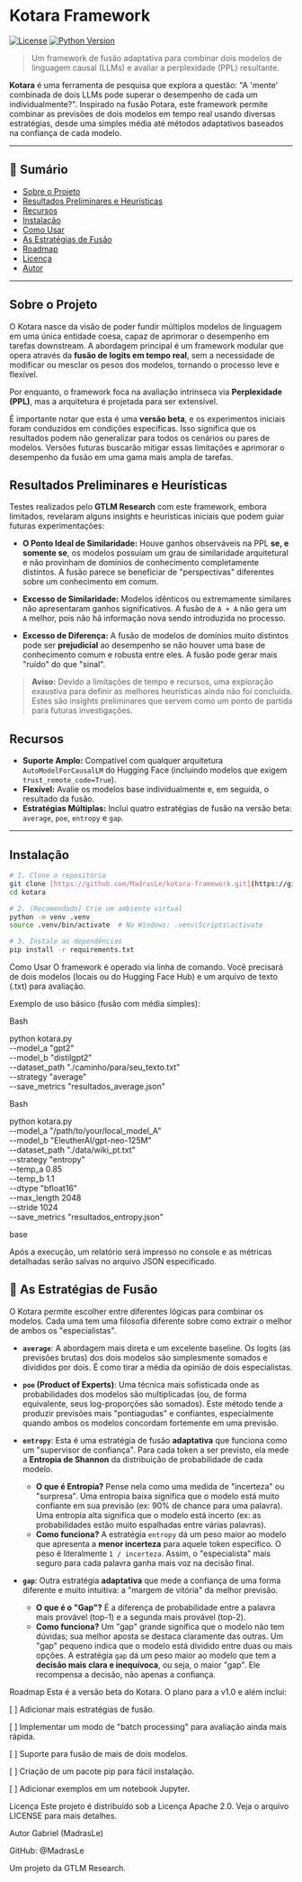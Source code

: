 # Kotara Framework

<p align="center">
  </p>

[![License](https://img.shields.io/badge/License-Apache_2.0-blue.svg)](https://opensource.org/licenses/Apache-2.0)
[![Python Version](https://img.shields.io/badge/Python-3.8%2B-brightgreen.svg)](https://www.python.org/)


> Um framework de fusão adaptativa para combinar dois modelos de linguagem causal (LLMs) e avaliar a perplexidade (PPL) resultante.

**Kotara** é uma ferramenta de pesquisa que explora a questão: "A 'mente' combinada de dois LLMs pode superar o desempenho de cada um individualmente?". Inspirado na fusão Potara, este framework permite combinar as previsões de dois modelos em tempo real usando diversas estratégias, desde uma simples média até métodos adaptativos baseados na confiança de cada modelo.

---

## 📖 Sumário

* [ Sobre o Projeto](#-sobre-o-projeto)
* [ Resultados Preliminares e Heurísticas](#-resultados-preliminares-e-heurísticas)
* [ Recursos](#-recursos)
* [ Instalação](#-instalação)
* [ Como Usar](#-como-usar)
* [ As Estratégias de Fusão](#-as-estratégias-de-fusão)
* [ Roadmap](#️-roadmap)
* [ Licença](#-licença)
* [ Autor](#️-autor)

---

## Sobre o Projeto

O Kotara nasce da visão de poder fundir múltiplos modelos de linguagem em uma única entidade coesa, capaz de aprimorar o desempenho em tarefas downstream. A abordagem principal é um framework modular que opera através da **fusão de logits em tempo real**, sem a necessidade de modificar ou mesclar os pesos dos modelos, tornando o processo leve e flexível.

Por enquanto, o framework foca na avaliação intrínseca via **Perplexidade (PPL)**, mas a arquitetura é projetada para ser extensível.

É importante notar que esta é uma **versão beta**, e os experimentos iniciais foram conduzidos em condições específicas. Isso significa que os resultados podem não generalizar para todos os cenários ou pares de modelos. Versões futuras buscarão mitigar essas limitações e aprimorar o desempenho da fusão em uma gama mais ampla de tarefas.

##  Resultados Preliminares e Heurísticas

Testes realizados pelo **GTLM Research** com este framework, embora limitados, revelaram alguns insights e heurísticas iniciais que podem guiar futuras experimentações:

* **O Ponto Ideal de Similaridade:** Houve ganhos observáveis na PPL **se, e somente se**, os modelos possuíam um grau de similaridade arquitetural e não provinham de domínios de conhecimento completamente distintos. A fusão parece se beneficiar de "perspectivas" diferentes sobre um conhecimento em comum.

* **Excesso de Similaridade:** Modelos idênticos ou extremamente similares não apresentaram ganhos significativos. A fusão de `A + A` não gera um `A` melhor, pois não há informação nova sendo introduzida no processo.

* **Excesso de Diferença:** A fusão de modelos de domínios muito distintos pode ser **prejudicial** ao desempenho se não houver uma base de conhecimento comum e robusta entre eles. A fusão pode gerar mais "ruído" do que "sinal".

> **Aviso:** Devido a limitações de tempo e recursos, uma exploração exaustiva para definir as melhores heurísticas ainda não foi concluída. Estes são insights preliminares que servem como um ponto de partida para futuras investigações.

##  Recursos

* **Suporte Amplo:** Compatível com qualquer arquitetura `AutoModelForCausalLM` do Hugging Face (incluindo modelos que exigem `trust_remote_code=True`).
* **Flexível:** Avalie os modelos base individualmente e, em seguida, o resultado da fusão.
* **Estratégias Múltiplas:** Inclui quatro estratégias de fusão na versão beta: `average`, `poe`, `entropy` e `gap`.

---

##  Instalação


```bash
# 1. Clone o repositório
git clone [https://github.com/MadrasLe/kotara-framework.git](https://github.com/MadrasLe/kotara-framework.git)
cd kotara

# 2. (Recomendado) Crie um ambiente virtual
python -m venv .venv
source .venv/bin/activate  # No Windows: .venv\Scripts\activate

# 3. Instale as dependências
pip install -r requirements.txt

```

 Como Usar
O framework é operado via linha de comando. Você precisará de dois modelos (locais ou do Hugging Face Hub) e um arquivo de texto (.txt) para avaliação.

Exemplo de uso básico (fusão com média simples):

Bash

python kotara.py \
    --model_a "gpt2" \
    --model_b "distilgpt2" \
    --dataset_path "./caminho/para/seu_texto.txt" \
    --strategy "average" \
    --save_metrics "resultados_average.json"

Bash

python kotara.py \
    --model_a "/path/to/your/local_model_A" \
    --model_b "EleutherAI/gpt-neo-125M" \
    --dataset_path "./data/wiki_pt.txt" \
    --strategy "entropy" \
    --temp_a 0.85 \
    --temp_b 1.1 \
    --dtype "bfloat16" \
    --max_length 2048 \
    --stride 1024 \
    --save_metrics "resultados_entropy.json"

base



Após a execução, um relatório será impresso no console e as métricas detalhadas serão salvas no arquivo JSON especificado.

## 🧠 As Estratégias de Fusão

O Kotara permite escolher entre diferentes lógicas para combinar os modelos. Cada uma tem uma filosofia diferente sobre como extrair o melhor de ambos os "especialistas".

* **`average`**: A abordagem mais direta e um excelente baseline. Os logits (as previsões brutas) dos dois modelos são simplesmente somados e divididos por dois. É como tirar a média da opinião de dois especialistas.

* **`poe` (Product of Experts)**: Uma técnica mais sofisticada onde as probabilidades dos modelos são multiplicadas (ou, de forma equivalente, seus log-proporções são somados). Este método tende a produzir previsões mais "pontiagudas" e confiantes, especialmente quando ambos os modelos concordam fortemente em uma previsão.

* **`entropy`**: Esta é uma estratégia de fusão **adaptativa** que funciona como um "supervisor de confiança". Para cada token a ser previsto, ela mede a **Entropia de Shannon** da distribuição de probabilidade de cada modelo.
    * **O que é Entropia?** Pense nela como uma medida de "incerteza" ou "surpresa". Uma entropia baixa significa que o modelo está muito confiante em sua previsão (ex: 90% de chance para uma palavra). Uma entropia alta significa que o modelo está incerto (ex: as probabilidades estão muito espalhadas entre várias palavras).
    * **Como funciona?** A estratégia `entropy` dá um peso maior ao modelo que apresenta a **menor incerteza** para aquele token específico. O peso é literalmente `1 / incerteza`. Assim, o "especialista" mais seguro para cada palavra ganha mais voz na decisão final.

* **`gap`**: Outra estratégia **adaptativa** que mede a confiança de uma forma diferente e muito intuitiva: a "margem de vitória" da melhor previsão.
    * **O que é o "Gap"?** É a diferença de probabilidade entre a palavra mais provável (top-1) e a segunda mais provável (top-2).
    * **Como funciona?** Um "gap" grande significa que o modelo não tem dúvidas; sua melhor aposta se destaca claramente das outras. Um "gap" pequeno indica que o modelo está dividido entre duas ou mais opções. A estratégia `gap` dá um peso maior ao modelo que tem a **decisão mais clara e inequívoca**, ou seja, o maior "gap". Ele recompensa a decisão, não apenas a confiança.

 Roadmap
Esta é a versão beta do Kotara. O plano para a v1.0 e além inclui:

[ ] Adicionar mais estratégias de fusão.

[ ] Implementar um modo de "batch processing" para avaliação ainda mais rápida.

[ ] Suporte para fusão de mais de dois modelos.

[ ] Criação de um pacote pip para fácil instalação.

[ ] Adicionar exemplos em um notebook Jupyter.


 Licença
Este projeto é distribuído sob a Licença Apache 2.0. Veja o arquivo LICENSE para mais detalhes.

 Autor
Gabriel (MadrasLe)

GitHub: @MadrasLe

Um projeto da GTLM Research.
